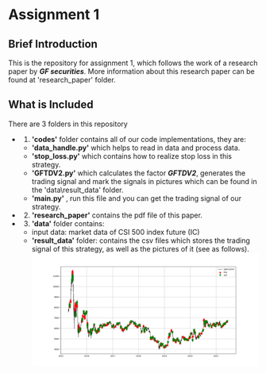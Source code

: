 # Assignment 1
## Brief Introduction
This is the repository for assignment 1, which follows the work of a research paper by ***GF securities***. More information about this research paper can be found at 'research_paper' folder.

## What is Included
There are 3 folders in this repository
- 1. **'codes'** folder contains all of our code implementations, they are:
  - **'data_handle.py'** which helps to read in data and process data.
  - **'stop_loss.py'** which contains how to realize stop loss in this strategy.
  - **'GFTDV2.py'** which calculates the factor ***GFTDV2***, generates the trading signal and mark the signals in pictures which can be found in the 'data\result_data' folder. 
  - **'main.py'** , run this file and you can get the trading signal of our strategy.
- 2. **'research_paper'** contains the pdf file of this paper.
- 3. **'data'** folder contains:
  - input data: market data of CSI 500 index future (IC)
  - **'result_data'** folder: contains the csv files which stores the trading signal of this strategy, as well as the pictures of it (see as follows).\
![trading signal](data/result_data/15_min_trading_sig.png)
